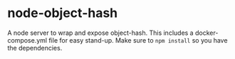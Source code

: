 # node-object-hash
A node server to wrap and expose object-hash. This includes a docker-compose.yml file for easy stand-up. Make sure to `npm install` so you have the dependencies.
